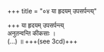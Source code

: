 +++
title = "०४ या हृदयम् उपसर्पन्त्य्"

+++
या हृदयम् उपसर्पन्त्य्  
अनुतन्वन्ति कीकसाः ।  
(…) ॥ +++(see 3cd)+++